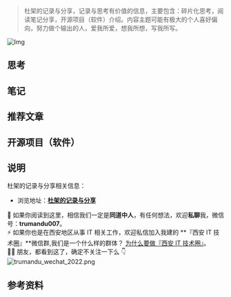 > 杜架的记录与分享，记录与思考有价值的信息，主要包含：碎片化思考，阅读笔记分享，开源项目（软件）介绍。内容主题可能有极大的个人喜好偏向，努力做个输出的人，爱我所爱，想我所想，写我所写。

![Img]()

## 思考



## 笔记



## 推荐文章


## 开源项目（软件）



## 说明

杜架的记录与分享相关信息：

-   浏览地址：[**杜架的记录与分享**](http://blog.trumandu.top/categories/%E6%8A%80%E6%9C%AF%E6%9C%88%E5%88%8A/)

🙌 如果你阅读到这里，相信我们一定是**同道中人**，有任何想法，欢迎**私聊**我，微信号：**trumandu007**。<br />⚡️ 如果你也是在西安地区从事 IT 相关工作，欢迎私信加入我建的 **『西安 IT 技术圈』**微信群,我们是一个什么样的群体？ [为什么要做『西安 IT 技术圈』](https://mp.weixin.qq.com/s?__biz=MzI4NTMwNTQ5Mg==&mid=2247483684&idx=1&sn=4c1f96c16463601a7e220a06649f4cd3)。<br />👬🏻 朋友，都看到这了，确定不关注一下么 👇<br />
![trumandu_wechat_2022.png](http://static.trumandu.top/trumandu_wechat_2022.png)

## 参考资料

